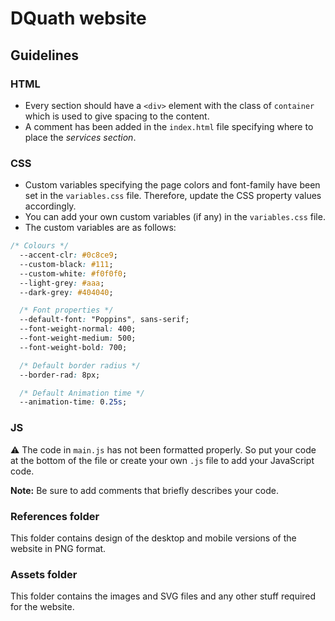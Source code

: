 # DQuath website

## Guidelines

### HTML

- Every section should have a `<div>` element with the class of `container` which is used to give spacing to the content.
- A comment has been added in the `index.html` file specifying where to place the _services section_.

### CSS

- Custom variables specifying the page colors and font-family have been set in the `variables.css` file. Therefore, update the CSS property values accordingly.
- You can add your own custom variables (if any) in the `variables.css` file.
- The custom variables are as follows:

```CSS
/* Colours */
  --accent-clr: #0c8ce9;
  --custom-black: #111;
  --custom-white: #f0f0f0;
  --light-grey: #aaa;
  --dark-grey: #404040;

  /* Font properties */
  --default-font: "Poppins", sans-serif;
  --font-weight-normal: 400;
  --font-weight-medium: 500;
  --font-weight-bold: 700;

  /* Default border radius */
  --border-rad: 8px;

  /* Default Animation time */
  --animation-time: 0.25s;
```

### JS

⚠️ The code in `main.js` has not been formatted properly. So put your code at the bottom of the file or create your own `.js` file to add your JavaScript code.

**Note:** Be sure to add comments that briefly describes your code.

### References folder

This folder contains design of the desktop and mobile versions of the website in PNG format.

### Assets folder

This folder contains the images and SVG files and any other stuff required for the website.
